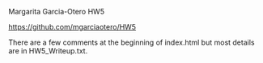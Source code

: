 Margarita Garcia-Otero 
HW5

https://github.com/mgarciaotero/HW5

There are a few comments at the beginning
of index.html but most details are in 
HW5_Writeup.txt.

